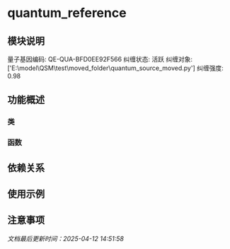 # quantum_reference

## 模块说明
量子基因编码: QE-QUA-BFD0EE92F566
纠缠状态: 活跃
纠缠对象: ['E:\\model\\QSM\\test\\moved_folder\\quantum_source_moved.py']
纠缠强度: 0.98

## 功能概述

### 类


### 函数


## 依赖关系

## 使用示例

## 注意事项

*文档最后更新时间：2025-04-12 14:51:58*